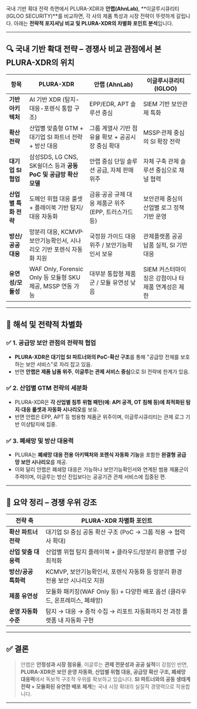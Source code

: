 국내 기반 확대 전략 측면에서 PLURA-XDR과 **안랩(AhnLab)**, **이글루시큐리티(IGLOO SECURITY)**를 비교하면, 각 사의 제품 특성과 시장 전략이 뚜렷하게 갈립니다. 아래는 **전략적 포지셔닝 비교 및 PLURA-XDR의 차별화 포인트 분석**입니다.

---

## 🔍 국내 기반 확대 전략 – 경쟁사 비교 관점에서 본 PLURA-XDR의 위치

| 항목            | **PLURA-XDR**                                    | **안랩 (AhnLab)**                   | **이글루시큐리티 (IGLOO)**            |
| ------------- | ------------------------------------------------ | --------------------------------- | ------------------------------ |
| **기반 아키텍처**   | AI 기반 XDR (탐지-대응-포렌식 통합 구조)                      | EPP/EDR, APT 솔루션 중심               | SIEM 기반 보안관제 특화                |
| **확산 전략**     | 산업별 맞춤형 GTM + 대기업 SI 파트너 전략 + 방산 대응              | 그룹 계열사 기반 점유율 확보 + 공공시장 중심 확대     | MSSP·관제 중심의 SI 확장 전략           |
| **대기업 SI 협업** | 삼성SDS, LG CNS, SK쉴더스 등과 **공동 PoC 및 공급망 확산 모델**   | 안랩 중심 단일 솔루션 공급, 자체 판매 위주         | 자체 구축 관제 솔루션 중심으로 채널 협력        |
| **산업별 특화 전략** | 도메인 위협 대응 룰셋 + 플레이북 기반 탐지/대응 자동화                 | 금융·공공 규제 대응 제품군 위주 (EPP, 트러스가드 등) | 보안관제 중심의 산업별 로그 정책 기반 운영       |
| **방산/공공 대응**  | 망분리 대응, KCMVP·보안기능확인서, 시나리오 기반 포렌식 자동화 지원        | 국정원 가이드 대응 위주 / 보안기능확인서 보유        | 관제플랫폼 공공 납품 실적, SI 기반 대응       |
| **유연성/모듈성**   | WAF Only, Forensic Only 등 모듈형 SKU 제공, MSSP 연동 가능 | 대부분 통합형 제품군 / 모듈 유연성 낮음           | SIEM 커스터마이징은 강점이나 타 제품 연계성은 제한 |

---

## 🧭 해석 및 전략적 차별화

### ✅ 1. **공급망 보안 관점의 전략적 협업**

* **PLURA-XDR은 대기업 SI 파트너와의 PoC-확산 구조**를 통해 "공급망 전체를 보호하는 보안 서비스"로 자리 잡고 있음.
* 반면 **안랩은 제품 납품 위주**, **이글루는 관제 서비스 중심**으로 SI 전략에 한계가 있음.

### ✅ 2. **산업별 GTM 전략의 세분화**

* PLURA-XDR은 **각 산업별 침투 위협 패턴(예: API 공격, OT 침해 등)에 최적화된 탐지·대응 룰셋과 자동화 시나리오**를 보유.
* 반면 안랩은 EPP, APT 등 범용형 제품군 위주이며, 이글루시큐리티는 관제 로그 기반 이상탐지에 집중.

### ✅ 3. **폐쇄망 및 방산 대응력**

* PLURA는 **폐쇄망 대응 전용 아키텍처와 포렌식 자동화 기능**을 포함한 **완결형 공급망 보안 시나리오**를 제공.
* 이와 달리 안랩은 폐쇄망 대응은 가능하나 보안기능확인서와 연계된 범용 제품군이 주력이며,
  이글루는 방산 진입보다는 공공기관 관제 서비스에 집중된 편.

---

## 📌 요약 정리 – 경쟁 우위 강조

| 전략 축          | PLURA-XDR 차별화 포인트                                  |
| ------------- | -------------------------------------------------- |
| **확산 파트너 전략** | 대기업 SI 중심 공동 확산 구조 (PoC → 그룹 적용 → 협력사 확대)          |
| **산업 맞춤 대응력** | 산업별 위협 탐지 플레이북 + 클라우드/망분리 환경별 구성 최적화               |
| **방산/공공 특화력** | KCMVP, 보안기능확인서, 포렌식 자동화 등 망분리 환경 전용 보안 시나리오 지원     |
| **제품 유연성**    | 모듈화 패키징(WAF Only 등) + 다양한 배포 옵션 (클라우드, 온프레미스, 폐쇄망) |
| **운영 자동화 수준** | 탐지 → 대응 → 증적 수집 → 리포트 자동화까지 전 과정 플랫폼 내 자동화 구현      |

---

## ✅ 결론

> 안랩은 **안정성과 시장 점유율**, 이글루는 **관제 전문성과 공공 실적**이 강점인 반면,
> **PLURA-XDR은 보안 운영 자동화, 산업별 위협 대응, 공급망 확산 구조, 폐쇄망 대응력**에서 독보적 구조적 우위를 확보하고 있습니다.
> **SI 파트너와의 공동 생태계 전략 + 모듈화된 유연한 배포 체계**는 국내 시장 확대의 실질적 경쟁력으로 작용합니다.

---
